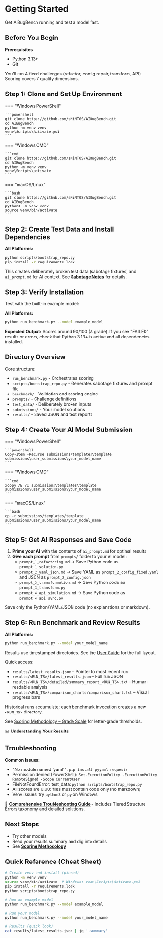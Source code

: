 # Getting Started

Get AIBugBench running and test a model fast.

## Before You Begin

**Prerequisites**

- Python 3.13+
- Git

You’ll run 4 fixed challenges (refactor, config repair, transform, API). Scoring covers 7 quality dimensions.

## Step 1: Clone and Set Up Environment

=== "Windows PowerShell"

    ```powershell
    git clone https://github.com/sMiNT0S/AIBugBench.git
    cd AIBugBench
    python -m venv venv
    venv\Scripts\Activate.ps1
    ```

=== "Windows CMD"

    ```cmd
    git clone https://github.com/sMiNT0S/AIBugBench.git
    cd AIBugBench
    python -m venv venv
    venv\Scripts\activate
    ```

=== "macOS/Linux"

    ```bash
    git clone https://github.com/sMiNT0S/AIBugBench.git
    cd AIBugBench
    python3 -m venv venv
    source venv/bin/activate
    ```

## Step 2: Create Test Data and Install Dependencies

**All Platforms:**

```bash
python scripts/bootstrap_repo.py
pip install -r requirements.lock
```

This creates deliberately broken test data (sabotage fixtures) and `ai_prompt.md` for AI context. See **[Sabotage Notes](sabotage-notes.md)** for details.

## Step 3: Verify Installation

Test with the built-in example model:

**All Platforms:**

```bash
python run_benchmark.py --model example_model
```

**Expected Output:** Scores around 90/100 (A grade). If you see "FAILED" results or errors, check that Python 3.13+ is active and all dependencies installed.

## Directory Overview

Core structure:

- `run_benchmark.py` - Orchestrates scoring
- `scripts/bootstrap_repo.py` - Generates sabotage fixtures and prompt file
- `benchmark/` - Validation and scoring engine
- `prompts/` - Challenge definitions
- `test_data/` - Deliberately broken inputs
- `submissions/` - Your model solutions
- `results/` - Saved JSON and text reports

## Step 4: Create Your AI Model Submission

=== "Windows PowerShell"

    ```powershell
    Copy-Item -Recurse submissions\templates\template submissions\user_submissions\your_model_name
    ```

=== "Windows CMD"

    ```cmd
    xcopy /E /I submissions\templates\template submissions\user_submissions\your_model_name
    ```

=== "macOS/Linux"

    ```bash
    cp -r submissions/templates/template submissions/user_submissions/your_model_name
    ```

## Step 5: Get AI Responses and Save Code

1. **Prime your AI** with the contents of `ai_prompt.md` for optimal results
2. **Give each prompt** from `prompts/` folder to your AI model:
   - `prompt_1_refactoring.md` → Save Python code as `prompt_1_solution.py`
   - `prompt_2_yaml_json.md` → Save YAML as `prompt_2_config_fixed.yaml` and JSON as `prompt_2_config.json`
   - `prompt_3_transformation.md` → Save Python code as `prompt_3_transform.py`
   - `prompt_4_api_simulation.md` → Save Python code as `prompt_4_api_sync.py`

Save only the Python/YAML/JSON code (no explanations or markdown).

## Step 6: Run Benchmark and Review Results

**All Platforms:**

```bash
python run_benchmark.py --model your_model_name
```

Results use timestamped directories. See the [User Guide](user-guide.md#running-your-first-benchmark) for the full layout.

Quick access:

- `results/latest_results.json` – Pointer to most recent run
- `results/<RUN_TS>/latest_results.json` – Full run JSON
- `results/<RUN_TS>/detailed/summary_report_<RUN_TS>.txt` – Human-readable analysis
- `results/<RUN_TS>/comparison_charts/comparison_chart.txt` – Visual progress bars

Historical runs accumulate; each benchmark invocation creates a new `<RUN_TS>` directory.

See [Scoring Methodology – Grade Scale](scoring-methodology.md#grade-scale) for letter-grade thresholds.

📊 **[Understanding Your Results](scoring-methodology.md)**

## Troubleshooting

**Common Issues:**

- "No module named 'yaml'": `pip install pyyaml requests`
- Permission denied (PowerShell): `Set-ExecutionPolicy -ExecutionPolicy RemoteSigned -Scope CurrentUser`
- FileNotFoundError: test_data: `python scripts/bootstrap_repo.py`
- All scores are 0.00: files must contain code only (no markdown)
- Venv issues: try `python3` or `py` on Windows

🔧 **[Comprehensive Troubleshooting Guide](troubleshooting.md)** - Includes Tiered Structure Errors taxonomy and detailed solutions.

## Next Steps

- Try other models
- Read your results summary and dig into details
- See **[Scoring Methodology](scoring-methodology.md)**

## Quick Reference (Cheat Sheet)

```bash
# Create venv and install (pinned)
python -m venv venv
source venv/bin/activate  # Windows: venv\Scripts\Activate.ps1
pip install -r requirements.lock
python scripts/bootstrap_repo.py

# Run an example model
python run_benchmark.py --model example_model

# Run your model
python run_benchmark.py --model your_model_name

# Results (quick look)
cat results/latest_results.json | jq '.summary'
```
